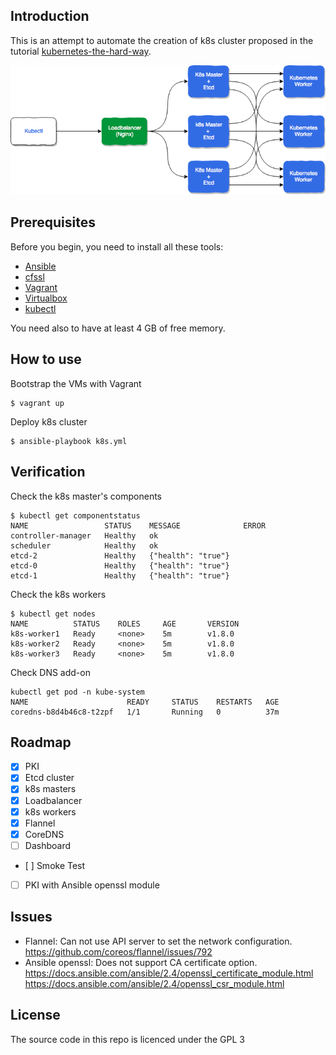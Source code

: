 ## Introduction

This is an attempt to automate the creation of k8s cluster proposed in the tutorial [kubernetes-the-hard-way](https://github.com/kelseyhightower/kubernetes-the-hard-way).

<img src="docs/architecture.png" width="550px">

## Prerequisites
Before you begin, you need to install all these tools:
- [Ansible](https://www.ansible.com/)
- [cfssl](https://github.com/cloudflare/cfssl)
- [Vagrant](https://www.vagrantup.com/)
- [Virtualbox](https://www.virtualbox.org/wiki/Downloads)
- [kubectl](https://kubernetes.io/docs/tasks/tools/install-kubectl/)

You need also to have at least 4 GB of free memory.
## How to use

Bootstrap the VMs with Vagrant
```
$ vagrant up
```

Deploy k8s cluster
```
$ ansible-playbook k8s.yml
```
## Verification
Check the k8s master's components
```
$ kubectl get componentstatus
NAME                 STATUS    MESSAGE              ERROR
controller-manager   Healthy   ok                   
scheduler            Healthy   ok                   
etcd-2               Healthy   {"health": "true"}   
etcd-0               Healthy   {"health": "true"}   
etcd-1               Healthy   {"health": "true"}   
```

Check the k8s workers
```
$ kubectl get nodes
NAME          STATUS    ROLES     AGE       VERSION
k8s-worker1   Ready     <none>    5m        v1.8.0
k8s-worker2   Ready     <none>    5m        v1.8.0
k8s-worker3   Ready     <none>    5m        v1.8.0

```

Check DNS add-on
```
kubectl get pod -n kube-system
NAME                      READY     STATUS    RESTARTS   AGE
coredns-b8d4b46c8-t2zpf   1/1       Running   0          37m
```

## Roadmap
- [x] PKI
- [x] Etcd cluster
- [x] k8s masters
- [x] Loadbalancer
- [x] k8s workers
- [x] Flannel
- [x] CoreDNS
- [ ] Dashboard
- [ ] Smoke Test
- [ ] PKI with Ansible openssl module

## Issues
* Flannel: Can not use API server to set the network configuration. https://github.com/coreos/flannel/issues/792
* Ansible openssl: Does not support CA certificate option.
https://docs.ansible.com/ansible/2.4/openssl_certificate_module.html
https://docs.ansible.com/ansible/2.4/openssl_csr_module.html

## License
The source code in this repo is licenced under the GPL 3
